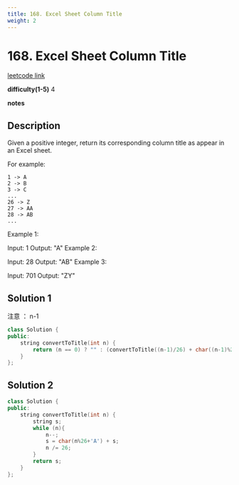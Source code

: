 ```yaml
---
title: 168. Excel Sheet Column Title
weight: 2
---
```

# 168. Excel Sheet Column Title
[leetcode link](https://leetcode.com/problems/excel-sheet-column-title/)

**difficulty(1-5)** 
4

**notes**   


## Description

Given a positive integer, return its corresponding column title as appear in an Excel sheet.

For example:

    1 -> A
    2 -> B
    3 -> C
    ...
    26 -> Z
    27 -> AA
    28 -> AB 
    ...
Example 1:

Input: 1
Output: "A"
Example 2:

Input: 28
Output: "AB"
Example 3:

Input: 701
Output: "ZY"

## Solution 1
注意 ： n-1  
```c++
class Solution {
public:
    string convertToTitle(int n) {
        return (n == 0) ? "" : (convertToTitle((n-1)/26) + char((n-1)%26+'A'));
    }
};
```
## Solution 2
```c++
class Solution {
public:
    string convertToTitle(int n) {
        string s;
        while (n){
            n--;
            s = char(n%26+'A') + s;
            n /= 26;
        }
        return s;
    }
};
```


